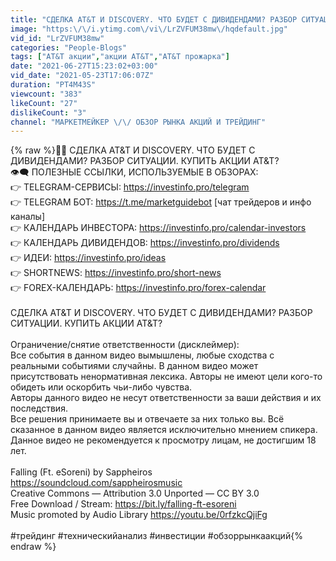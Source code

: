 ```yaml
---
title: "СДЕЛКА AT&T И DISCOVERY. ЧТО БУДЕТ С ДИВИДЕНДАМИ? РАЗБОР СИТУАЦИИ. КУПИТЬ АКЦИИ AT&T?"
image: "https:\/\/i.ytimg.com\/vi\/LrZVFUM38mw\/hqdefault.jpg"
vid_id: "LrZVFUM38mw"
categories: "People-Blogs"
tags: ["AT&T акции","акции AT&T","AT&T прожарка"]
date: "2021-06-27T15:23:02+03:00"
vid_date: "2021-05-23T17:06:07Z"
duration: "PT4M43S"
viewcount: "383"
likeCount: "27"
dislikeCount: "3"
channel: "МАРКЕТМЕЙКЕР \/\/ ОБЗОР РЫНКА АКЦИЙ И ТРЕЙДИНГ"
---
```

{% raw %}🍿🎥 СДЕЛКА AT&amp;T И DISCOVERY. ЧТО БУДЕТ С ДИВИДЕНДАМИ? РАЗБОР СИТУАЦИИ. КУПИТЬ АКЦИИ AT&amp;T?<br />👁️‍🗨️ ПОЛЕЗНЫЕ ССЫЛКИ, ИСПОЛЬЗУЕМЫЕ В ОБЗОРАХ:<br />👉 TELEGRAM-СЕРВИСЫ: <a rel="nofollow" target="blank" href="https://investinfo.pro/telegram">https://investinfo.pro/telegram</a><br />👉 TELEGRAM БОТ: <a rel="nofollow" target="blank" href="https://t.me/marketguidebot">https://t.me/marketguidebot</a> [чат трейдеров и инфо каналы]<br />👉 КАЛЕНДАРЬ ИНВЕСТОРА: <a rel="nofollow" target="blank" href="https://investinfo.pro/calendar-investors">https://investinfo.pro/calendar-investors</a><br />👉 КАЛЕНДАРЬ ДИВИДЕНДОВ: <a rel="nofollow" target="blank" href="https://investinfo.pro/dividends">https://investinfo.pro/dividends</a><br />👉 ИДЕИ: <a rel="nofollow" target="blank" href="https://investinfo.pro/ideas">https://investinfo.pro/ideas</a><br />👉 SHORTNEWS: <a rel="nofollow" target="blank" href="https://investinfo.pro/short-news">https://investinfo.pro/short-news</a><br />👉 FOREX-КАЛЕНДАРЬ: <a rel="nofollow" target="blank" href="https://investinfo.pro/forex-calendar">https://investinfo.pro/forex-calendar</a><br /><br />СДЕЛКА AT&amp;T И DISCOVERY. ЧТО БУДЕТ С ДИВИДЕНДАМИ? РАЗБОР СИТУАЦИИ. КУПИТЬ АКЦИИ AT&amp;T?<br /><br />Ограничение/снятие ответственности (дисклеймер):<br />Все события в данном видео вымышлены, любые сходства с реальными событиями случайны. В данном видео может присутствовать ненормативная лексика. Авторы не имеют цели кого-то обидеть или оскорбить чьи-либо чувства.<br />Авторы данного видео не несут ответственности за ваши действия и их последствия.<br />Все решения принимаете вы и отвечаете за них только вы. Всё сказанное в данном видео является исключительно мнением спикера.<br />Данное видео не рекомендуется к просмотру лицам, не достигшим 18 лет.<br /><br />Falling (Ft. eSoreni) by Sappheiros <a rel="nofollow" target="blank" href="https://soundcloud.com/sappheirosmusic">https://soundcloud.com/sappheirosmusic</a><br />Creative Commons — Attribution 3.0 Unported — CC BY 3.0<br />Free Download / Stream: <a rel="nofollow" target="blank" href="https://bit.ly/falling-ft-esoreni">https://bit.ly/falling-ft-esoreni</a><br />Music promoted by Audio Library <a rel="nofollow" target="blank" href="https://youtu.be/0rfzkcQjiFg">https://youtu.be/0rfzkcQjiFg</a><br /><br />#трейдинг #техническийанализ #инвестиции #обзоррынкаакций{% endraw %}
